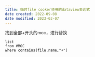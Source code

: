 ```yaml
---
title: 临时file cooker使用的dataview表达式
date created: 2022-09-08
date modified: 2023-03-07
---
```


找到全部+开头的moc，进行替换

```dataview
list
from #MOC
where contains(file.name,"+")
```
